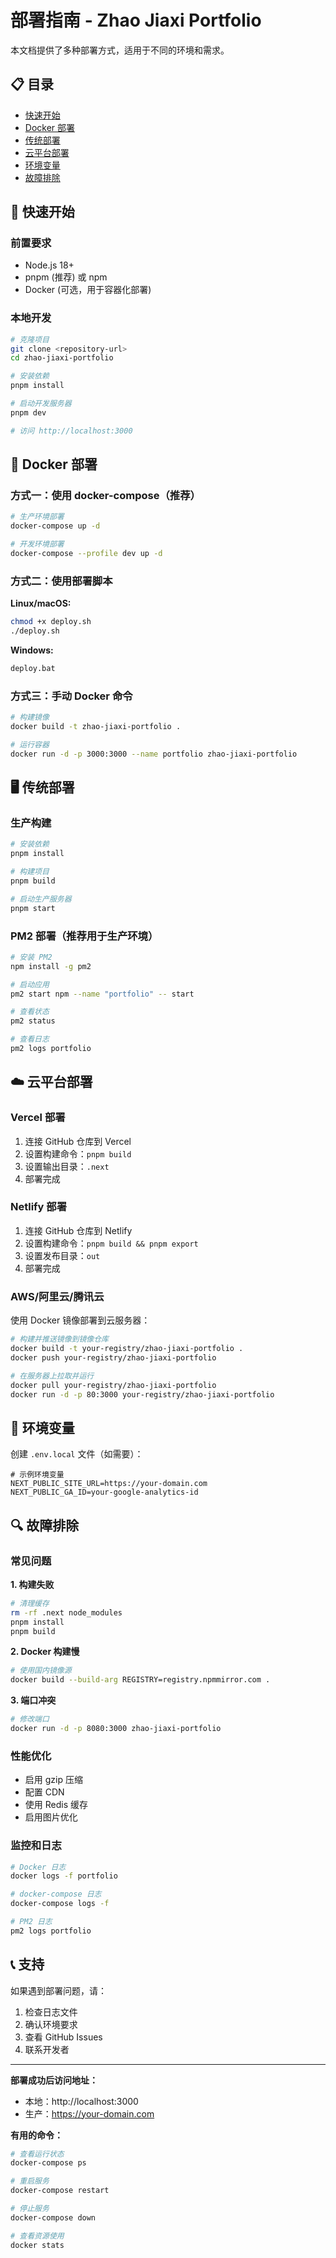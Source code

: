 # 部署指南 - Zhao Jiaxi Portfolio

本文档提供了多种部署方式，适用于不同的环境和需求。

## 📋 目录

- [快速开始](#快速开始)
- [Docker 部署](#docker-部署)
- [传统部署](#传统部署)
- [云平台部署](#云平台部署)
- [环境变量](#环境变量)
- [故障排除](#故障排除)

## 🚀 快速开始

### 前置要求

- Node.js 18+ 
- pnpm (推荐) 或 npm
- Docker (可选，用于容器化部署)

### 本地开发

```bash
# 克隆项目
git clone <repository-url>
cd zhao-jiaxi-portfolio

# 安装依赖
pnpm install

# 启动开发服务器
pnpm dev

# 访问 http://localhost:3000
```

## 🐳 Docker 部署

### 方式一：使用 docker-compose（推荐）

```bash
# 生产环境部署
docker-compose up -d

# 开发环境部署
docker-compose --profile dev up -d
```

### 方式二：使用部署脚本

**Linux/macOS:**
```bash
chmod +x deploy.sh
./deploy.sh
```

**Windows:**
```cmd
deploy.bat
```

### 方式三：手动 Docker 命令

```bash
# 构建镜像
docker build -t zhao-jiaxi-portfolio .

# 运行容器
docker run -d -p 3000:3000 --name portfolio zhao-jiaxi-portfolio
```

## 🖥️ 传统部署

### 生产构建

```bash
# 安装依赖
pnpm install

# 构建项目
pnpm build

# 启动生产服务器
pnpm start
```

### PM2 部署（推荐用于生产环境）

```bash
# 安装 PM2
npm install -g pm2

# 启动应用
pm2 start npm --name "portfolio" -- start

# 查看状态
pm2 status

# 查看日志
pm2 logs portfolio
```

## ☁️ 云平台部署

### Vercel 部署

1. 连接 GitHub 仓库到 Vercel
2. 设置构建命令：`pnpm build`
3. 设置输出目录：`.next`
4. 部署完成

### Netlify 部署

1. 连接 GitHub 仓库到 Netlify
2. 设置构建命令：`pnpm build && pnpm export`
3. 设置发布目录：`out`
4. 部署完成

### AWS/阿里云/腾讯云

使用 Docker 镜像部署到云服务器：

```bash
# 构建并推送镜像到镜像仓库
docker build -t your-registry/zhao-jiaxi-portfolio .
docker push your-registry/zhao-jiaxi-portfolio

# 在服务器上拉取并运行
docker pull your-registry/zhao-jiaxi-portfolio
docker run -d -p 80:3000 your-registry/zhao-jiaxi-portfolio
```

## 🔧 环境变量

创建 `.env.local` 文件（如需要）：

```env
# 示例环境变量
NEXT_PUBLIC_SITE_URL=https://your-domain.com
NEXT_PUBLIC_GA_ID=your-google-analytics-id
```

## 🔍 故障排除

### 常见问题

**1. 构建失败**
```bash
# 清理缓存
rm -rf .next node_modules
pnpm install
pnpm build
```

**2. Docker 构建慢**
```bash
# 使用国内镜像源
docker build --build-arg REGISTRY=registry.npmmirror.com .
```

**3. 端口冲突**
```bash
# 修改端口
docker run -d -p 8080:3000 zhao-jiaxi-portfolio
```

### 性能优化

- 启用 gzip 压缩
- 配置 CDN
- 使用 Redis 缓存
- 启用图片优化

### 监控和日志

```bash
# Docker 日志
docker logs -f portfolio

# docker-compose 日志
docker-compose logs -f

# PM2 日志
pm2 logs portfolio
```

## 📞 支持

如果遇到部署问题，请：

1. 检查日志文件
2. 确认环境要求
3. 查看 GitHub Issues
4. 联系开发者

---

**部署成功后访问地址：**
- 本地：http://localhost:3000
- 生产：https://your-domain.com

**有用的命令：**
```bash
# 查看运行状态
docker-compose ps

# 重启服务
docker-compose restart

# 停止服务
docker-compose down

# 查看资源使用
docker stats
```